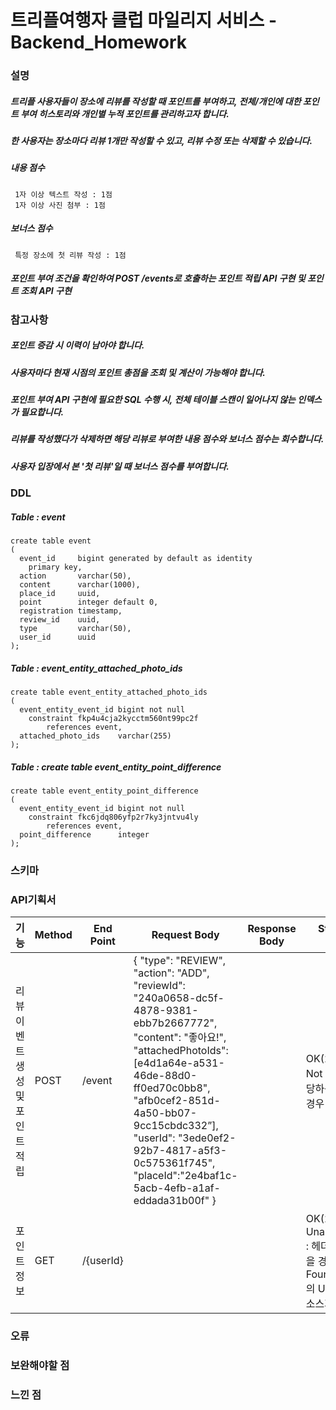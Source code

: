 # 트리플여행자 클럽 마일리지 서비스 - Backend_Homework

### 설명
##### 트리플 사용자들이 장소에 리뷰를 작성할 때 포인트를 부여하고, 전체/개인에 대한 포인트 부여 히스토리와 개인별 누적 포인트를 관리하고자 합니다.
##### 한 사용자는 장소마다 리뷰 1개만 작성할 수 있고, 리뷰 수정 또는 삭제할 수 있습니다.
  ##### 내용 점수
     1자 이상 텍스트 작성 : 1점
     1자 이상 사진 첨부 : 1점
  ##### 보너스 점수
     특정 장소에 첫 리뷰 작성 : 1점
##### 포인트 부여 조건을 확인하여 POST /events로 호출하는 포인트 적립 API 구현 및 포인트 조회 API 구현
     
     
### 참고사항
##### 포인트 증감 시 이력이 남아야 합니다.
##### 사용자마다 현재 시점의 포인트 총점을 조회 및 계산이 가능해야 합니다.
##### 포인트 부여 API 구현에 필요한 SQL 수행 시, 전체 테이블 스캔이 일어나지 않는 인덱스가 필요합니다.
##### 리뷰를 작성했다가 삭제하면 해당 리뷰로 부여한 내용 점수와 보너스 점수는 회수합니다.
##### 사용자 입장에서 본 '첫 리뷰'일 때 보너스 점수를 부여합니다.


### DDL
  ##### Table : event
    create table event
    (
      event_id     bigint generated by default as identity
        primary key,
      action       varchar(50),
      content      varchar(1000),
      place_id     uuid,
      point        integer default 0,
      registration timestamp,
      review_id    uuid,
      type         varchar(50),
      user_id      uuid
    );
  
  ##### Table : event_entity_attached_photo_ids
    create table event_entity_attached_photo_ids
    (
      event_entity_event_id bigint not null
        constraint fkp4u4cja2kycctm560nt99pc2f
            references event,
      attached_photo_ids    varchar(255)
    );
  
  ##### Table : create table event_entity_point_difference
    create table event_entity_point_difference
    (
      event_entity_event_id bigint not null
        constraint fkc6jdq806yfp2r7ky3jntvu4ly
            references event,
      point_difference      integer
    );


### 스키마

### API기획서
|**기능**|**Method**|**End Point**|**Request Body**|**Response Body**|**StatusCode & exception**|
|---|---|---|---|---|---|
|리뷰 이벤트 생성 및 포인트 적립|POST|/event|{  "type": "REVIEW",  "action": "ADD",  "reviewId": "240a0658-dc5f-4878-9381-ebb7b2667772",  "content": "좋아요!",  "attachedPhotoIds": [e4d1a64e-a531-46de-88d0-ff0ed70c0bb8", "afb0cef2-851d-4a50-bb07-9cc15cbdc332”],  "userId": "3ede0ef2-92b7-4817-a5f3-0c575361f745",  "placeId":"2e4baf1c-5acb-4efb-a1af-eddada31b00f"  }||OK(200): 저장 성공    Not Found(404): 해당하는 리소스가 없는 경우|
|포인트 정보|GET|/{userId}|||OK(200): 성공    Unauthorized(401) : 헤더에 token이 없을 경우    Not Found(404):  token의 UID에 해당하는 리소스가 없는 경우|


### 오류

### 보완해야할 점

### 느낀 점


